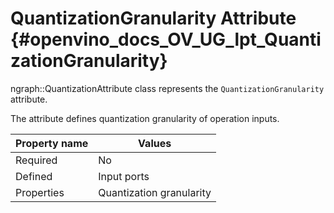 # QuantizationGranularity Attribute {#openvino_docs_OV_UG_lpt_QuantizationGranularity}

ngraph::QuantizationAttribute class represents the `QuantizationGranularity` attribute.

The attribute defines quantization granularity of operation inputs.

| Property name | Values                                       |
|---------------|----------------------------------------------|
| Required      | No                                           |
| Defined       | Input ports                                  |
| Properties    | Quantization granularity                     |